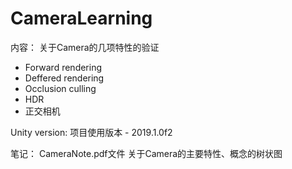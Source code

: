# CameraLearning

内容：
关于Camera的几项特性的验证
* Forward rendering
* Deffered rendering
* Occlusion culling
* HDR
* 正交相机

Unity version:
项目使用版本 - 2019.1.0f2

笔记：
CameraNote.pdf文件
关于Camera的主要特性、概念的树状图
